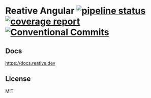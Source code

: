 # Reative Angular [![pipeline status](https://gitlab.com/reative-team/test-angular/badges/master/pipeline.svg)](https://gitlab.com/reative-team/test-angular/commits/master) [![coverage report](https://gitlab.com/reative-team/test-angular/badges/master/coverage.svg)](https://gitlab.com/reative-team/test-angular/commits/master) [![Conventional Commits](https://img.shields.io/badge/commitizen-friendly-brightgreen.svg)](https://conventionalcommits.org)

## Docs

https://docs.reative.dev

## License

MIT
